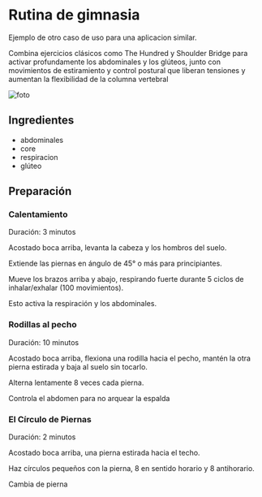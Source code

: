 # Rutina de gimnasia

Ejemplo de otro caso de uso para una aplicacion similar.

Combina ejercicios clásicos como The Hundred y Shoulder Bridge para activar profundamente los abdominales y los glúteos, junto con movimientos de estiramiento y control postural que liberan tensiones y aumentan la flexibilidad de la columna vertebral

![foto](https://upload.wikimedia.org/wikipedia/commons/9/91/Pilates_01.jpg)

## Ingredientes

* abdominales
* core
* respiracion
* glúteo

## Preparación  

### Calentamiento

Duración: 3 minutos  

Acostado boca arriba, levanta la cabeza y los hombros del suelo.

Extiende las piernas en ángulo de 45° o más para principiantes.

Mueve los brazos arriba y abajo, respirando fuerte durante 5 ciclos de inhalar/exhalar (100 movimientos).

Esto activa la respiración y los abdominales.

### Rodillas al pecho

Duración: 10 minutos  

Acostado boca arriba, flexiona una rodilla hacia el pecho, mantén la otra pierna estirada y baja al suelo sin tocarlo.

Alterna lentamente 8 veces cada pierna.

Controla el abdomen para no arquear la espalda

### El Círculo de Piernas 

Duración: 2 minutos

Acostado boca arriba, una pierna estirada hacia el techo.

Haz círculos pequeños con la pierna, 8 en sentido horario y 8 antihorario.

Cambia de pierna
